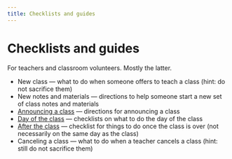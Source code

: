 ```yaml
---
title: Checklists and guides
---
```


# Checklists and guides

For teachers and classroom volunteers. Mostly the latter.

* New class — what to do when someone offers to teach a class (hint: do not sacrifice them)
* New notes and materials — directions to help someone start a new set of class notes and materials
* [Announcing a class](announcing.md) — directions for announcing a class
* [Day of the class](day-of-class.html) — checklists on what to do the day of the class
* [After the class](after-class.html) — checklist for things to do once the class is over (not necessarily on the same day as the class)
* Canceling a class — what to do when a teacher cancels a class (hint: still do not sacrifice them)
